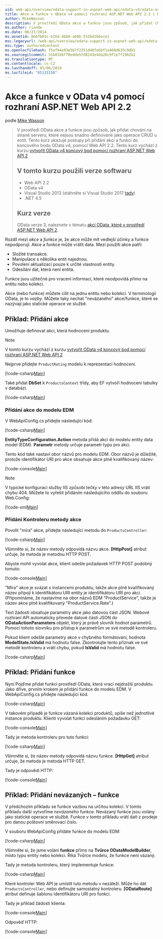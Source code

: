 ```yaml
---
uid: web-api/overview/odata-support-in-aspnet-web-api/odata-v4/odata-actions-and-functions
title: Akce a funkce v OData v4 pomocí rozhraní ASP.NET Web API 2.2 | Dokumentace Microsoftu
author: MikeWasson
description: V prostředí OData akce a funkce jsou způsob, jak přidat chování na straně serveru, které nejsou snadno definované jako operace CRUD u entit. Tento kurz ukazuje, jak...
ms.author: riande
ms.date: 06/27/2014
ms.assetid: 0e6fb03c-b16d-4bb0-ab0b-552bd2b6ece1
msc.legacyurl: /web-api/overview/odata-support-in-aspnet-web-api/odata-v4/odata-actions-and-functions
msc.type: authoredcontent
ms.openlocfilehash: f5af94e93e5b7f2351d40febbf1a468d635c9db1
ms.sourcegitcommit: 51b01b6ff8edde57d8243e4da28c9f1e7f1962b2
ms.translationtype: MT
ms.contentlocale: cs-CZ
ms.lasthandoff: 05/06/2019
ms.locfileid: "65133150"
---
```

# <a name="actions-and-functions-in-odata-v4-using-aspnet-web-api-22"></a>Akce a funkce v OData v4 pomocí rozhraní ASP.NET Web API 2.2

podle [Mike Wasson](https://github.com/MikeWasson)

> V prostředí OData akce a funkce jsou způsob, jak přidat chování na straně serveru, které nejsou snadno definované jako operace CRUD u entit. Tento kurz ukazuje postupy při přidání akcí a funkcí do koncového bodu OData v4, pomocí Web API 2.2. Tento kurz vychází z kurzu [vytvořit OData v4 koncový bod pomocí rozhraní ASP.NET Web API 2](create-an-odata-v4-endpoint.md)
>
> ## <a name="software-versions-used-in-the-tutorial"></a>V tomto kurzu použili verze softwaru
>
> - Web API 2.2
> - OData v4
> - Visual Studio 2013 (stáhněte si Visual Studio 2017 [tady](https://visualstudio.microsoft.com/downloads/?utm_medium=microsoft&utm_source=docs.microsoft.com&utm_campaign=button+cta&utm_content=download+vs2017))
> - .NET 4.5
>
> ## <a name="tutorial-versions"></a>Kurz verze
>
> OData verze 3, naleznete v tématu [akcí OData, které v prostředí ASP.NET Web API 2](../odata-v3/odata-actions.md).

Rozdíl mezi *akce* a *funkce* je, že akce může mít vedlejší účinky a funkce nepodporují. Akce a funkce může vrátit data. Mezi použití akce patří:

- Složité transakce.
- Manipulace s několika entit najednou.
- Povolení aktualizací pouze k určité vlastnosti entity.
- Odesílání dat, která není entita.

Funkce jsou užitečné pro vracení informací, které neodpovídá přímo na entitu nebo kolekci.

Akce (nebo funkce) můžete cílit na jednu entitu nebo kolekci. V terminologii OData, je to *vazby*. Můžete taky nechat &quot;nevázaného&quot; akce/funkce, které se nazývají jako statické operace ve službě.

## <a name="example-adding-an-action"></a>Příklad: Přidání akce

Umožňuje definovat akci, která hodnocení produktu.

> [!NOTE]
> V tomto kurzu vychází z kurzu [vytvořit OData v4 koncový bod pomocí rozhraní ASP.NET Web API 2](create-an-odata-v4-endpoint.md)

Nejprve přidejte `ProductRating` modelu k reprezentaci hodnocení.

[!code-csharp[Main](odata-actions-and-functions/samples/sample1.cs)]

Také přidat **DbSet** k `ProductsContext` třídy, aby EF vytvoří hodnocení tabulky v databázi.

[!code-csharp[Main](odata-actions-and-functions/samples/sample2.cs)]

### <a name="add-the-action-to-the-edm"></a>Přidání akce do modelu EDM

V WebApiConfig.cs přidejte následující kód:

[!code-csharp[Main](odata-actions-and-functions/samples/sample3.cs)]

**EntityTypeConfiguration.Action** metoda přidá akci do modelu entity data model (EDM). **Parametr** metody určuje parametr typu pro akci.

Tento kód také nastaví obor názvů pro modelu EDM. Obor názvů je důležité, protože identifikátor URI pro akce obsahuje akce plně kvalifikovaný název:

[!code-console[Main](odata-actions-and-functions/samples/sample4.cmd)]

> [!NOTE]
> V typické konfiguraci služby IIS způsobí tečky v této adresy URL IIS vrátí chybu 404. Můžete to vyřešit přidáním následujícího oddílu do souboru Web.Config:

[!code-xml[Main](odata-actions-and-functions/samples/sample5.xml)]

### <a name="add-a-controller-method-for-the-action"></a>Přidání Kontroleru metody akce

Povolit &quot;míra&quot; akce, přidejte následující metodu do `ProductsController`:

[!code-csharp[Main](odata-actions-and-functions/samples/sample6.cs)]

Všimněte si, že název metody odpovídá názvu akce. **[HttpPost]** atribut určuje, že metoda je metodou HTTP POST.

Abyste mohli vyvolat akce, klient odešle požadavek HTTP POST podobný tomuto:

[!code-console[Main](odata-actions-and-functions/samples/sample7.cmd)]

&quot;Míra&quot; akce je svázat s instancemi produktu, takže akce plně kvalifikovaný název připojí k identifikátoru URI entity je identifikátoru URI pro akci. (Připomínáme, že nastavíme na obor názvů EDM &quot;ProductService&quot;, takže je název akce plně kvalifikovaný &quot;ProductService.Rate&quot;.)

Text žádosti obsahuje parametry akce jako datovou část JSON. Webové rozhraní API automaticky převede datové části JSON do **ODataActionParameters** objekt, který je právě slovník hodnot parametrů. Pomocí tohoto slovníku pro přístup k parametrům ve své metodě kontroleru.

Pokud klient odešle parametry akce v chybného formátování, hodnota **ModelState.IsValid** má hodnotu false. Zkontrolujte tento příznak ve své metodě kontroleru a vrátí chybu, pokud **IsValid** má hodnotu false.

[!code-csharp[Main](odata-actions-and-functions/samples/sample8.cs)]

## <a name="example-adding-a-function"></a>Příklad: Přidání funkce

Nyní Pojďme přidat funkci prostředí OData, která vrací nejdražší produktu. Jako dříve, prvním krokem je přidání funkce do modelu EDM. V WebApiConfig.cs přidejte následující kód.

[!code-csharp[Main](odata-actions-and-functions/samples/sample9.cs)]

V takovém případě je funkce vázaná kolekci produktů, spíše než jednotlivé instance produktu. Klienti vyvolat funkci odesláním požadavku GET:

[!code-console[Main](odata-actions-and-functions/samples/sample10.cmd)]

Tady je metoda kontroleru pro tuto funkci:

[!code-csharp[Main](odata-actions-and-functions/samples/sample11.cs)]

Všimněte si, že název metody odpovídá názvu funkce. **[HttpGet]** atribut určuje, že metoda je metoda HTTP GET.

Tady je odpovědi HTTP:

[!code-console[Main](odata-actions-and-functions/samples/sample12.cmd)]

## <a name="example-adding-an-unbound-function"></a>Příklad: Přidání nevázaných – funkce

V předchozím příkladu se funkce vazbou na určitou kolekci. V tomto příkladu další vytvoříme *nevázaného* funkce. Nevázaný funkce jsou volány jako statické operace ve službě. Funkce v tomto příkladu vrátí daň z prodeje pro danou poštovní směrovací číslo.

V souboru WebApiConfig přidáte funkce do modelu EDM:

[!code-csharp[Main](odata-actions-and-functions/samples/sample13.cs)]

Všimněte si, že jsme volání **funkce** přímo na **Tvůrce ODataModelBuilder**, místo typu entity nebo kolekci. Říká Tvůrce modelu, že funkce není vázaný.

Tady je metoda kontroleru, který implementuje funkce:

[!code-csharp[Main](odata-actions-and-functions/samples/sample14.cs)]

Které kontroler Web API je umístit tuto metodu v nezáleží. Může ho dát `ProductsController`, nebo definujte samostatný kontroleru. **[ODataRoute]** atribut definuje šablonu identifikátoru URI pro funkci.

Tady je příklad žádosti klienta:

[!code-console[Main](odata-actions-and-functions/samples/sample15.cmd)]

Odpověď HTTP:

[!code-console[Main](odata-actions-and-functions/samples/sample16.cmd)]
